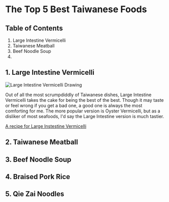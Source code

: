 # The Top 5 Best Taiwanese Foods

## Table of Contents

  1. Large Intestine Vermicelli
  2. Taiwanese Meatball
  3. Beef Noodle Soup
  4. 

  ## 1. Large Intestine Vermicelli
  
  ![Large Intestine Vermicelli Drawing]()
  
  Out of all the most scrumpdiddly of Taiwanese dishes, Large Intestine Vermicelli takes the cake for being the best of the best. Though it may taste or feel wrong if you get a bad one, a good one is always the most comforting for me. The more popular version is Oyster Vermicelli, but as a disliker of most seafoods, I'd say the Large Intestine version is much tastier.
  
  [A recipe for Large Instestine Vermicelli](http://www.eatinginabox.com/2015/03/da-chang-mian-xian-streetfood-challenge.html)

  ## 2. Taiwanese Meatball


  ## 3. Beef Noodle Soup


  ## 4. Braised Pork Rice


  ## 5. Qie Zai Noodles

